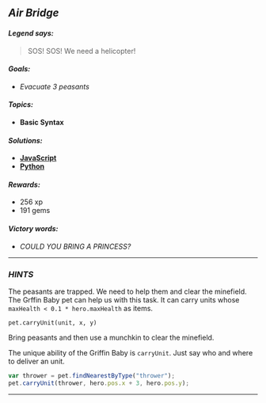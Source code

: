 ## _Air Bridge_

#### _Legend says:_
> SOS! SOS! We need a helicopter!

#### _Goals:_
+ _Evacuate 3 peasants_

#### _Topics:_
+ **Basic Syntax**

#### _Solutions:_
+ **[JavaScript](airBridge.js)**
+ **[Python](air_bridge.py)**

#### _Rewards:_
+ 256 xp
+ 191 gems

#### _Victory words:_
+ _COULD YOU BRING A PRINCESS?_

___

### _HINTS_

The peasants are trapped. We need to help them and clear the minefield. The Grffin Baby pet can help us with this task. It can carry units whose `maxHealth < 0.1 * hero.maxHealth` as items.

`pet.carryUnit(unit, x, y)`

Bring peasants and then use a munchkin to clear the minefield.

The unique ability of the Griffin Baby is `carryUnit`. Just say who and where to deliver an unit.

```javascript
var thrower = pet.findNearestByType("thrower");
pet.carryUnit(thrower, hero.pos.x + 3, hero.pos.y);
```

___
